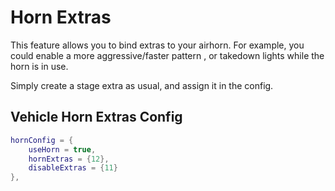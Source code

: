 # Horn Extras

This feature allows you to bind extras to your airhorn. For example, you could enable a more aggressive/faster pattern , or takedown lights while the horn is in use.

Simply create a stage extra as usual, and assign it in the config.

## Vehicle Horn Extras Config

```lua
hornConfig = {
    useHorn = true,
    hornExtras = {12},
    disableExtras = {11}
},
```
